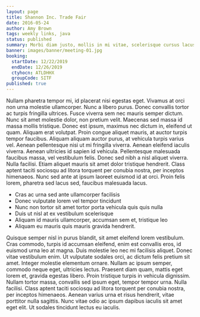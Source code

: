 ```yaml
---
layout: page
title: Shannon Inc. Trade Fair
date: 2016-05-24
author: Amy Brown
tags: weekly links, java
status: published
summary: Morbi diam justo, mollis in mi vitae, scelerisque cursus lacus.
banner: images/banner/meeting-01.jpg
booking:
  startDate: 12/22/2019
  endDate: 12/26/2019
  ctyhocn: ATLDHHX
  groupCode: SITF
published: true
---
```

Nullam pharetra tempor mi, id placerat nisi egestas eget. Vivamus at orci non urna molestie ullamcorper. Nunc a libero purus. Donec convallis tortor ac turpis fringilla ultrices. Fusce viverra sem nec mauris semper dictum. Nunc sit amet molestie dolor, non pretium velit. Maecenas sed massa id massa mollis tristique. Donec est ipsum, maximus nec dictum in, eleifend ut quam. Aliquam erat volutpat. Proin congue aliquet mauris, at auctor turpis tempor faucibus. Aliquam aliquam auctor purus, at vehicula turpis varius vel. Aenean pellentesque nisi ut mi fringilla viverra.
Aenean eleifend iaculis viverra. Aenean ultricies id sapien id vehicula. Pellentesque malesuada faucibus massa, vel vestibulum felis. Donec sed nibh a nisl aliquet viverra. Nulla facilisi. Etiam aliquet mauris sit amet dolor tristique hendrerit. Class aptent taciti sociosqu ad litora torquent per conubia nostra, per inceptos himenaeos. Nunc sed ante at ipsum laoreet euismod id at orci. Proin felis lorem, pharetra sed lacus sed, faucibus malesuada lacus.

* Cras ac urna sed ante ullamcorper facilisis
* Donec vulputate lorem vel tempor tincidunt
* Nunc non tortor sit amet tortor porta vehicula quis quis nulla
* Duis ut nisl at ex vestibulum scelerisque
* Aliquam id mauris ullamcorper, accumsan sem et, tristique leo
* Aliquam eu mauris quis mauris gravida hendrerit.

Quisque semper nisl in purus blandit, sit amet eleifend lorem vestibulum. Cras commodo, turpis id accumsan eleifend, enim est convallis eros, id euismod urna leo at magna. Duis molestie leo nec mi facilisis aliquet. Donec vitae vestibulum enim. Ut vulputate sodales orci, ac dictum felis pretium sit amet. Integer molestie elementum ornare. Nullam ac ipsum semper, commodo neque eget, ultricies lectus. Praesent diam quam, mattis eget lorem et, gravida egestas libero. Proin tristique turpis in vehicula dignissim. Nullam tortor massa, convallis sed ipsum eget, tempor tempor urna. Nulla facilisi. Class aptent taciti sociosqu ad litora torquent per conubia nostra, per inceptos himenaeos. Aenean varius urna et risus hendrerit, vitae porttitor nulla sagittis. Nunc vitae odio ac ipsum dapibus iaculis sit amet eget elit. Ut sodales tincidunt lectus eu iaculis.
